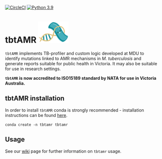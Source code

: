 [![CircleCI](https://dl.circleci.com/status-badge/img/gh/MDU-PHL/tbtamr/tree/master.svg?style=svg)](https://dl.circleci.com/status-badge/redirect/gh/MDU-PHL/tbtamr/tree/master)
[![Python 3.9](https://img.shields.io/badge/python-3.10-blue.svg)](https://www.python.org/downloads/release/python-390/)


# tbtAMR  <img src="https://github.com/MDU-PHL/tbtamr/blob/master/tbtamr_logo_transparent.png" width="100" height="70">

`tbtAMR` implements TB-profiler and custom logic developed at MDU to identify mutations linked to AMR mechanisms in _M. tuberculosis_ and generate reports suitable for public health in Victoria. It may also be suitable for use in research settings.

**`tbtAMR` is now accredited to ISO15189 standard by NATA for use in Victoria Australia.** 


## tbtAMR installation

In order to install `tbtAMR` conda is strongly recommended - installation instructions can be found [here](https://docs.conda.io/projects/conda/en/latest/user-guide/install/index.html). 

```
conda create -n tbtamr tbtamr
```


## Usage

See our [wiki](https://github.com/MDU-PHL/tbtamr/wiki) page for further information on `tbtamr` usage.
